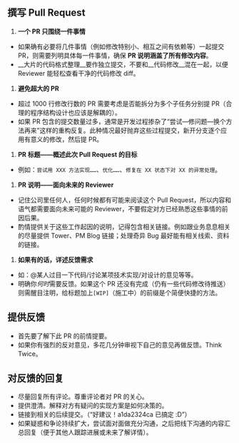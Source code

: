 ## 撰写 Pull Request

1. __一个 PR 只围绕一件事情__
  - 如果确有必要将几件事情（例如修改特别小、相互之间有依赖等）一起提交 PR，则需要列明具体每一件事情，确保 __PR 说明涵盖了所有修改内容__。
  - __大片的代码格式整理__要作独立提交，不要和__代码修改__混在一起，以便 Reviewer 能轻松查看干净的代码修改 diff。

1. __避免超大的 PR__  
  - 超过 1000 行修改行数的 PR 需要考虑是否能拆分为多个子任务分别提 PR（合理的程序结构设计也应该是解耦的）。
  - 如果 PR 包含的提交数量过多，通常是开发过程掺杂了“尝试—修问题—换个方法再来”这样的重构反复。此种情况最好抛弃这些过程提交，新开分支逐个应用有意义的修改，然后提 PR。

1. __PR 标题——概述此次 Pull Request 的目标__
  - 例如：`尝试用 XXX 方法实现……`、`优化……`、`修复在 XX 状态下对 XX 的异常处理`。

1. __PR 说明——面向未来的 Reviewer__
  - 记住公司里任何人，任何时候都有可能来阅读这个 Pull Request，所以内容和语气都需要面向未来可能的 Reviewer，不要假定对方已经熟悉这些事情的前因后果。
  - 酌情提供关于这些工作起因的说明，记得包含相关链接。例如跟业务息息相关的尽量提供 Tower、PM Blog 链接；处理奇异 Bug 最好能有相关线索、资料的链接。

1. __如果有的话，详述反馈需求__
  - 如：@某人过目一下代码/讨论某项技术实现/对设计的意见等等。
  - 明确你*何时*需要反馈。如果这个 PR 还没有完成（仍有一些代码修改待推送）则需醒目注明，给标题加上`[WIP]`（施工中）的前缀是个简便快捷的方法。

## 提供反馈

- 首先要了解下此 PR 的前情提要。
- 如果你有强烈的反对意见，多花几分钟审视下自己的意见再做反馈。Think Twice。

## 对反馈的回复

- 尽量回复所有评论。尊重评论者对 PR 的关心。
- 提供澄清。解释对方有疑问的实现方案是如何决策的。
- 链接到相关的后续提交。（“好建议！a1da2324ca 已搞定 :D”）
- 如果疑惑和争论持续扩大，尝试面对面做充分沟通，之后把线下沟通的内容汇总回复（便于其他人跟踪进展或未来了解详情）。
